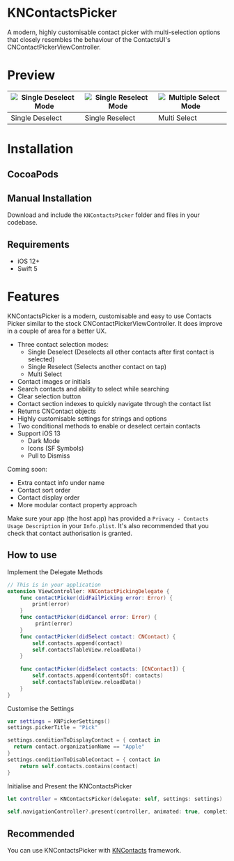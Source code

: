 # KNContactsPicker
A modern, highly customisable contact picker with multi-selection options that closely resembles the behaviour of the ContactsUI's CNContactPickerViewController.

# Preview
|![Single Deselect Mode](https://github.com/dragosrobertn/KNContactsPicker/blob/master/PreviewGIFs/SingleDeselectMode.gif)|![Single Reselect Mode](https://github.com/dragosrobertn/KNContactsPicker/blob/master/PreviewGIFs/SingleReselectMode.gif)|![Multiple Select Mode](https://github.com/dragosrobertn/KNContactsPicker/blob/master/PreviewGIFs/MultiSelectionMode.gif)|
|---|---|---|
|Single Deselect|Single Reselect|Multi Select|

# Installation

## CocoaPods

## Manual Installation
Download and include the `KNContactsPicker` folder and files in your codebase.

## Requirements
 - iOS 12+
 - Swift 5
 
# Features
KNContactsPicker is a modern, customisable and easy to use Contacts Picker similar to the stock CNContactPickerViewController. It does improve in a couple of area for a better UX.

- Three contact selection modes:
  - Single Deselect (Deselects all other contacts after first contact is selected)
  - Single Reselect (Selects another contact on tap)
  - Multi Select
- Contact images or initials
- Search contacts and ability to select while searching
- Clear selection button
- Contact section indexes to quickly navigate through the contact list
- Returns CNContact objects
- Highly customisable settings for strings and options
- Two conditional methods to enable or deselect certain contacts
- Support iOS 13 
  - Dark Mode
  - Icons (SF Symbols)
  - Pull to Dismiss

Coming soon:
- Extra contact info under name
- Contact sort order
- Contact display order
- More modular contact property approach

Make sure your app (the host app) has provided a `Privacy - Contacts Usage Description` in your `Info.plist`. 
It's also recommended that you check that contact authorisation is granted. 

## How to use
Implement the Delegate Methods
```swift
// This is in your application
extension ViewController: KNContactPickingDelegate {
    func contactPicker(didFailPicking error: Error) {
        print(error)
    }
    func contactPicker(didCancel error: Error) {
         print(error)
    }
    func contactPicker(didSelect contact: CNContact) {
        self.contacts.append(contact)
        self.contactsTableView.reloadData()
    }
    
    func contactPicker(didSelect contacts: [CNContact]) {
        self.contacts.append(contentsOf: contacts)
        self.contactsTableView.reloadData()
    }
}
```

Customise the Settings
```swift
var settings = KNPickerSettings()
settings.pickerTitle = "Pick"

settings.conditionToDisplayContact = { contact in
  return contact.organizationName == "Apple"
}
settings.conditionToDisableContact = { contact in
    return self.contacts.contains(contact)
}
```
Initialise and Present the KNContactsPicker
```swift
let controller = KNContactsPicker(delegate: self, settings: settings)
        
self.navigationController?.present(controller, animated: true, completion: nil)
```

## Recommended
You can use KNContactsPicker with [KNContacts](https://github.com/dragosrobertn/KNContacts) framework.
